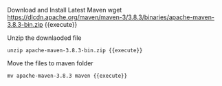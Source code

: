 
Download and Install Latest Maven
    wget https://dlcdn.apache.org/maven/maven-3/3.8.3/binaries/apache-maven-3.8.3-bin.zip {{execute}}

 Unzip the downlaoded file 

    unzip apache-maven-3.8.3-bin.zip {{execute}}

 Move the files to maven folder    
    
    mv apache-maven-3.8.3 maven {{execute}}
